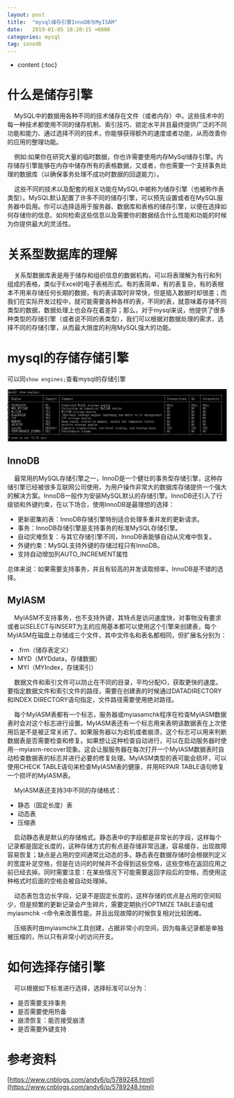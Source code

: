 ```yaml
---
layout: post
title:  "mysql储存引擎InnoDB与MyISAM"
date:   2019-01-05 18:20:15 +0800
categories: mysql
tag: innodb
---
```


* content
{:toc}

# 什么是储存引擎 #

&nbsp;&nbsp;&nbsp;&nbsp;MySQL中的数据用各种不同的技术储存在文件（或者内存）中。这些技术中的每一种技术都使用不同的储存机制、索引技巧、锁定水平并且最终提供广泛的不同功能和能力、通过选择不同的技术，你能够获得额外的速度或者功能，从而改善你的应用的整理功能。

&nbsp;&nbsp;&nbsp;&nbsp;例如:如果你在研究大量的临时数据，你也许需要使用内存MySql储存引擎。内存储存引擎能够在内存中储存所有的表格数据，又或者，你也需要一个支持事务处理的数据库（以确保事务处理不成功时数据的回退能力）。

&nbsp;&nbsp;&nbsp;&nbsp;这些不同的技术以及配套的相关功能在MySQL中被称为储存引擎（也被称作表类型）。MySQL默认配置了许多不同的储存引擎，可以预先设置或者在MySQL服务器中启用。你可以选择适用于服务器、数据库和表格的储存引擎，以便在选择如何存储你的信息、如何检索这些信息以及需要你的数据结合什么性能和功能的时候为你提供最大的灵活性。

# 关系型数据库的理解 #

&nbsp;&nbsp;&nbsp;&nbsp;关系型数据库表是用于储存和组织信息的数据机构，可以将表理解为有行和列组成的表格，类似于Excel的电子表格形式。有的表简单，有的表复杂，有的表根本不用来存储任何长期的数据，有的表读取时非常快，但是插入数据时却很差；而我们在实际开发过程中，就可能需要各种各样的表，不同的表，就意味着存储不同类型的数据，数据处理上也会存在着差异；那么，对于mysql来说，他提供了很多种类型的存储引擎（或者说不同的表类型），我们可以根据对数据处理的需求，选择不同的存储引擎，从而最大限度的利用MySQL强大的功能。

# mysql的存储存储引擎 #

可以同`show engines;`查看mysql的存储引擎

![install_step](/images/2019-01/2019-01-05-mysql-innodb-study/TL20190131095507.png)

## InnoDB ##
&nbsp;&nbsp;&nbsp;&nbsp;最常用的MySQL存储引擎之一，InnoD是一个健壮的事务型存储引擎，这种存储引擎已经被很多互联网公司使用，为用户操作非常大的数据库存储提供一个强大的解决方案。InnoDB一般作为安装MySQL默认的存储引擎。InnoDB还引入了行级锁和外键约束，在以下场合，使用InnoDB是最理想的选择：

- 更新密集的表：InnoDB存储引擎特别适合处理多重并发的更新请求。
- 事务：InnoDB存储引擎是支持事务的标准MySQL存储引擎。
- 自动灾难恢复：与其它存储引擎不同，InnoDB表能够自动从灾难中恢复。
- 外键约束：MySQL支持外键的存储过程只有InnoDB。
- 支持自动增加列AUTO_INCREMENT属性

总体来说：如果需要支持事务，并且有较高的并发读取频率，InnoDB是不错的选择。

## MyIASM ##
&nbsp;&nbsp;&nbsp;&nbsp;MyIASM不支持事务，也不支持外键，其特点是访问速度快，对事物没有要求或者以SELECT与INSERT为主的应用基本都可以使用这个引擎来创建表，每个MyIASM在磁盘上存储成三个文件，其中文件名和表名都相同，但扩展名分别为：

- .frm（储存表定义）
- MYD（MYDdata，存储数据）
- MYI（MYIndex，存储索引）

&nbsp;&nbsp;&nbsp;&nbsp;数据文件和索引文件可以防止在不同的目录，平均分配IO，获取更快的速度。要指定数据文件和索引文件的路径，需要在创建表的时候通过DATADIRECTORY和INDEX DIRECTORY语句指定，文件路径需要使用绝对路径。

&nbsp;&nbsp;&nbsp;&nbsp;每个MyIASM表都有一个标志，服务器或myiasamchk程序在检查MyIASM数据表时会对这个标志进行设置。MyIASM表还有一个标志用来表明该数据表在上次使用后是不是被正常关闭了。如果服务器以为宕机或者崩溃，这个标志可以用来判断数据表是否需要检查和修复。如果想让这种检查自动进行，可以在启动服务器时使用--myiasm-recover现象。这会让服服务器在每次打开一个MyIASM数据表时自动检查数据表的标志并进行必要的修复处理。MyIASM类型的表可能会损坏，可以使用CHECK TABLE语句来检查MyIASM表的健康，并用REPAIR TABLE语句修复一个损坏的MyIASM表。

&nbsp;&nbsp;&nbsp;&nbsp;MyIASM表还支持3中不同的存储格式：

- 静态（固定长度）表
- 动态表
- 压缩表

&nbsp;&nbsp;&nbsp;&nbsp;启动静态表是默认的存储格式。静态表中的字段都是非常长的字段，这样每个记录都是固定长度的，这种存储方式的有点是存储非常迅速，容易缓存，出现故障容易恢复；缺点是占用的空间通常比动态的多。静态表在数据存储时会根据列定义的宽度补足空格，但是在访问的时候并不会得到这些空格，这些空格在返回应用之前已经去掉。同时需要注意：在某些情况下可能需要返回字段后的空格，而使用这种格式时后面的空格会被自动处理掉。

&nbsp;&nbsp;&nbsp;&nbsp;动态表包含边长字段，记录不是固定长度的，这样存储的优点是占用的空间较少，但是频繁的更新记录会产生碎片，需要定期执行OPTMIZE TABLE语句或myiasmchk -r命令来改善性能，并且出现故障的时候恢复相对比较困难。

&nbsp;&nbsp;&nbsp;&nbsp;压缩表时由myiasmchk工具创建，占据非常小的空间，因为每条记录都是单独被压缩的，所以只有非常小的访问开支。

# 如何选择存储引擎 #
&nbsp;&nbsp;&nbsp;&nbsp;可以根据如下标准进行选择，选择标准可以分为：

- 是否需要支持事务
- 是否需要使用热备
- 崩溃恢复：能否接受崩溃
- 是否需要外键支持



# 参考资料 #

[https://www.cnblogs.com/andy6/p/5789248.html](https://www.cnblogs.com/andy6/p/5789248.html)

